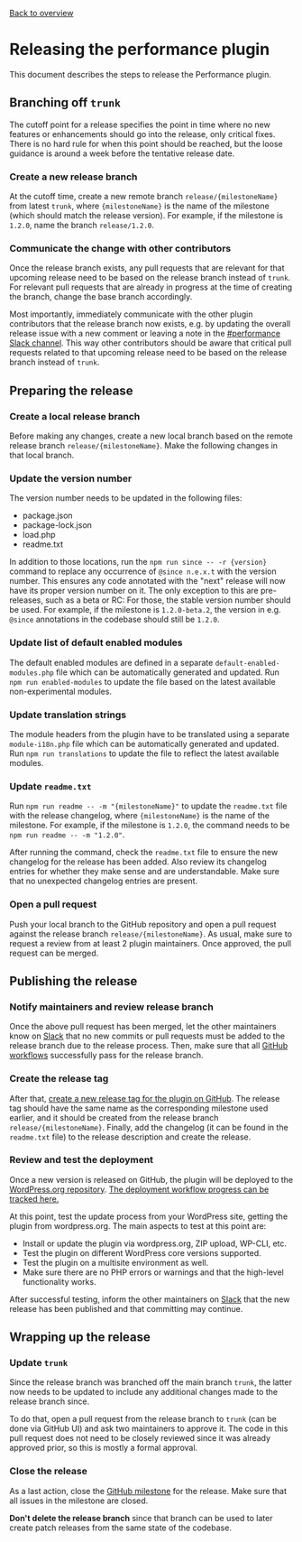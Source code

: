 [Back to overview](./README.md)

# Releasing the performance plugin

This document describes the steps to release the Performance plugin.

## Branching off `trunk`

The cutoff point for a release specifies the point in time where no new features or enhancements should go into the release, only critical fixes. There is no hard rule for when this point should be reached, but the loose guidance is around a week before the tentative release date.

### Create a new release branch

At the cutoff time, create a new remote branch `release/{milestoneName}` from latest `trunk`, where `{milestoneName}` is the name of the milestone (which should match the release version). For example, if the milestone is `1.2.0`, name the branch `release/1.2.0`.

### Communicate the change with other contributors

Once the release branch exists, any pull requests that are relevant for that upcoming release need to be based on the release branch instead of `trunk`. For relevant pull requests that are already in progress at the time of creating the branch, change the base branch accordingly.

Most importantly, immediately communicate with the other plugin contributors that the release branch now exists, e.g. by updating the overall release issue with a new comment or leaving a note in the [#performance Slack channel](https://wordpress.slack.com/archives/performance). This way other contributors should be aware that critical pull requests related to that upcoming release need to be based on the release branch instead of `trunk`.

## Preparing the release

### Create a local release branch

Before making any changes, create a new local branch based on the remote release branch `release/{milestoneName}`. Make the following changes in that local branch.

### Update the version number

The version number needs to be updated in the following files:

- package.json
- package-lock.json
- load.php
- readme.txt

In addition to those locations, run the `npm run since -- -r {version}` command to replace any occurrence of `@since n.e.x.t` with the version number. This ensures any code annotated with the "next" release will now have its proper version number on it. The only exception to this are pre-releases, such as a beta or RC: For those, the stable version number should be used. For example, if the milestone is `1.2.0-beta.2`, the version in e.g. `@since` annotations in the codebase should still be `1.2.0`.

### Update list of default enabled modules

The default enabled modules are defined in a separate `default-enabled-modules.php` file which can be automatically generated and updated. Run `npm run enabled-modules` to update the file based on the latest available non-experimental modules.

### Update translation strings

The module headers from the plugin have to be translated using a separate `module-i18n.php` file which can be automatically generated and updated. Run `npm run translations` to update the file to reflect the latest available modules.

### Update `readme.txt`

Run `npm run readme -- -m "{milestoneName}"` to update the `readme.txt` file with the release changelog, where `{milestoneName}` is the name of the milestone. For example, if the milestone is `1.2.0`, the command needs to be `npm run readme -- -m "1.2.0"`.

After running the command, check the `readme.txt` file to ensure the new changelog for the release has been added. Also review its changelog entries for whether they make sense and are understandable. Make sure that no unexpected changelog entries are present.

### Open a pull request

Push your local branch to the GitHub repository and open a pull request against the release branch `release/{milestoneName}`. As usual, make sure to request a review from at least 2 plugin maintainers. Once approved, the pull request can be merged.

## Publishing the release

### Notify maintainers and review release branch

Once the above pull request has been merged, let the other maintainers know on [Slack](https://wordpress.slack.com/archives/performance) that no new commits or pull requests must be added to the release branch due to the release process. Then, make sure that all [GitHub workflows](https://github.com/WordPress/performance/actions) successfully pass for the release branch.

### Create the release tag

After that, [create a new release tag for the plugin on GitHub](https://github.com/WordPress/performance/releases/new). The release tag should have the same name as the corresponding milestone used earlier, and it should be created from the release branch `release/{milestoneName}`. Finally, add the changelog (it can be found in the `readme.txt` file) to the release description and create the release.

### Review and test the deployment

Once a new version is released on GitHub, the plugin will be deployed to the [WordPress.org repository](https://wordpress.org/plugins/performance-lab/). [The deployment workflow progress can be tracked here.](https://github.com/WordPress/performance/actions/workflows/deploy-dotorg.yml)

At this point, test the update process from your WordPress site, getting the plugin from wordpress.org. The main aspects to test at this point are:

* Install or update the plugin via wordpress.org, ZIP upload, WP-CLI, etc.
* Test the plugin on different WordPress core versions supported.
* Test the plugin on a multisite environment as well.
* Make sure there are no PHP errors or warnings and that the high-level functionality works.

After successful testing, inform the other maintainers on [Slack](https://wordpress.slack.com/archives/performance) that the new release has been published and that committing may continue.

## Wrapping up the release

### Update `trunk`

Since the release branch was branched off the main branch `trunk`, the latter now needs to be updated to include any additional changes made to the release branch since.

To do that, open a pull request from the release branch to `trunk` (can be done via GitHub UI) and ask two maintainers to approve it. The code in this pull request does not need to be closely reviewed since it was already approved prior, so this is mostly a formal approval.

### Close the release

As a last action, close the [GitHub milestone](https://github.com/WordPress/performance/milestones) for the release. Make sure that all issues in the milestone are closed.

**Don't delete the release branch** since that branch can be used to later create patch releases from the same state of the codebase.

